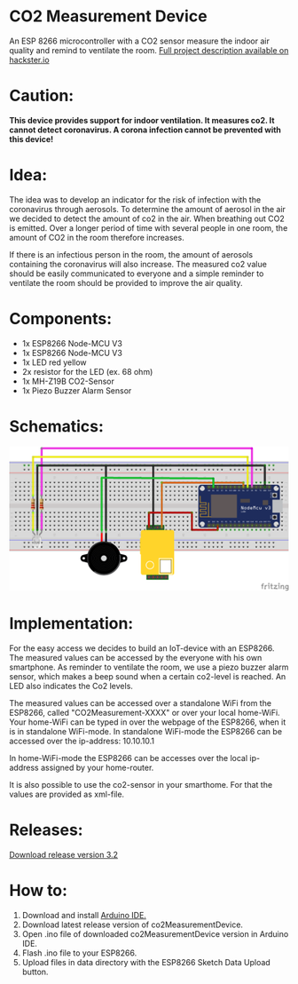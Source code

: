 # CO2 Measurement Device
An ESP 8266 microcontroller with a CO2 sensor measure the indoor air quality and remind to ventilate the room. <a href="https://www.hackster.io/367592/co2-measuring-device-for-determining-air-quality-covid-19-1910ee">Full project description available on hackster.io</a> 
# Caution:
<b>This device provides support for indoor ventilation. It measures co2. It cannot detect coronavirus. A corona infection cannot be prevented with this device!</b>
# Idea:
The idea was to develop an indicator for the risk of infection with the coronavirus through aerosols. To determine the amount of aerosol in the air we decided to detect the amount of co2 in the air.
When breathing out CO2 is emitted. Over a longer period of time with several people in one room, the amount of CO2 in the room therefore increases.

If there is an infectious person in the room, the amount of aerosols containing the coronavirus will also increase.
The measured co2 value should be easily communicated to everyone and a simple reminder to ventilate the room should be provided to improve the air quality.
# Components:
<ul>
  <li>1x ESP8266 Node-MCU V3</li>
  <li>1x ESP8266 Node-MCU V3</li>
  <li>1x LED red yellow</li>
  <li>2x resistor for the LED (ex. 68 ohm)</li>
  <li>1x MH-Z19B CO2-Sensor</li>
  <li>1x Piezo Buzzer Alarm Sensor</li>
</ul>

# Schematics:
<img src="co2_measurement_schematics.png" alt="schematics">

# Implementation:
For the easy access we decides to build an IoT-device with an ESP8266. The measured values can be accessed by the everyone with his own smartphone. As reminder to ventilate the room, we use a piezo buzzer alarm sensor, which makes a beep sound when a certain co2-level is reached. An LED also indicates the Co2 levels.

The measured values can be accessed over a standalone WiFi from the ESP8266, called "CO2Measurement-XXXX" or over your local home-WiFi. Your home-WiFi can be typed in over the webpage of the ESP8266, when it is in standalone WiFi-mode. In standalone WiFi-mode the ESP8266 can be accessed over the ip-address: 10.10.10.1

In home-WiFi-mode the ESP8266 can be accesses over the local ip-address assigned by your home-router.

It is also possible to use the co2-sensor in your smarthome. For that the values are provided as xml-file.

# Releases:
<a id="downloadVersion3.2" href="https://github.com/fgoe12/co2MeasurementDevice/archive/v3.2.zip">Download release version 3.2</a>

# How to:
<ol>
  <li>Download and install <a href="https://www.arduino.cc/en/Main/software">Arduino IDE.</a></li>
  <li>Download latest release version of co2MeasurementDevice.</li>
  <li>Open .ino file of downloaded co2MeasurementDevice version in Arduino IDE.</li>
  <li>Flash .ino file to your ESP8266.</li>
  <li>Upload files in data directory with the ESP8266 Sketch Data Upload button.</li>
</ol>

